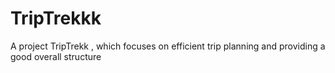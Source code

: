 # TripTrekkk
A project TripTrekk , which focuses on efficient trip planning and providing a good overall structure
